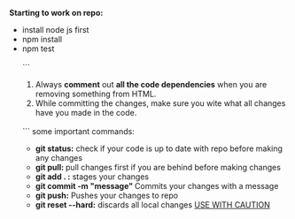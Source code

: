 <b>Starting to work on repo:</b>

<ul>
    <li>install node js first</li>
    <li>npm install</li>
    <li>npm test</li>
    <br>
    ```
    <ol>
        <li>Always <b>comment</b> out <b>all the code dependencies</b> when you are removing something from HTML.</li>
        <li>While committing the changes, make sure you wite what all changes have you made in the code.</li>
    </ol>
    <br>
    ```
    some important commands:
    <ul>
        <li><b> git status:</b> check if your code is up to date with repo before making any changes</li>
        <li><b> git pull: </b> pull changes first if you are behind before making changes</li>
        <li><b> git add . :</b> stages your changes </li>
        <li><b> git commit -m "message" </b> Commits your changes with a message</li>
        <li><b> git push:</b> Pushes your changes to repo </li>
        <li><b> git reset --hard:</b> discards all local changes   <u>USE WITH CAUTION</u></li>
    </ul>
</ul>
